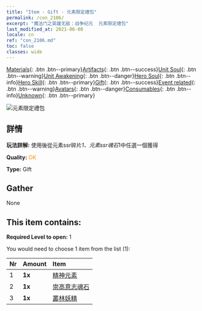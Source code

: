 ```yaml
---
title: "Item - Gift - 元素限定禮包"
permalink: /con_2106/
excerpt: "魔法门之英雄无敌：战争纪元  元素限定禮包"
last_modified_at: 2021-06-08
locale: cn
ref: "con_2106.md"
toc: false
classes: wide
---
```

 [Materials](/ItemsCN/){: .btn .btn--primary}[Artifacts](/ItemsCN/Artifacts/){: .btn .btn--success}[Unit Soul](/ItemsCN/UnitSoul/){: .btn .btn--warning}[Unit Awakening](/ItemsCN/UnitAwakening/){: .btn .btn--danger}[Hero Soul](/ItemsCN/HeroSoul/){: .btn .btn--info}[Hero Skill](/ItemsCN/HeroSkill/){: .btn .btn--primary}[Gift](/ItemsCN/Gift/){: .btn .btn--success}[Event related](/ItemsCN/Events/){: .btn .btn--warning}[Avatars](/ItemsCN/Avatars/){: .btn .btn--danger}[Consumables](/ItemsCN/Consumables/){: .btn .btn--info}[Unknown](/ItemsCN/Unknown/){: .btn .btn--primary}

 ![元素限定禮包](/images/t/i_994007.png)

## 詳情
 **玩法詳解:** 使用後從元素ssr碎片*1、元素ssr魂石*1中任選一個獲得

 **Quality:** <span style="color: #FF8C00">OK</span>

 **Type:** Gift

## Gather

  None

## This item contains:

 **Required Level to open:** 1

 You would need to choose 1 item from the list (1):

  | Nr | Amount |     Item    |
  |:---|:-------|:------------|
  | 1 |  **1x** | [精神元素](/cn/Items/unt_267/) |  | 
  | 2 |  **1x** | [崇高意志魂石](/cn/Items/unt_347/) |  | 
  | 3 |  **1x** | [叢林妖精](/cn/Items/unt_270/) |  | 
